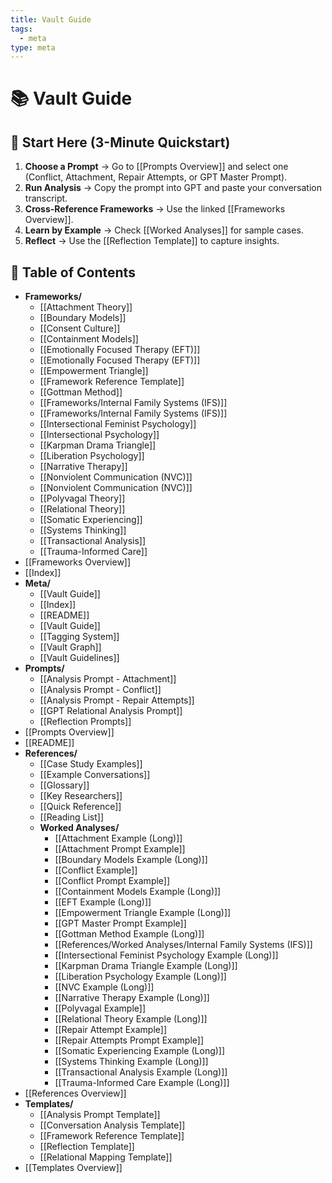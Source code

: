 ```yaml
---
title: Vault Guide
tags:
  - meta
type: meta
---
```

# 📚 Vault Guide

## 🚀 Start Here (3-Minute Quickstart)

1. **Choose a Prompt** → Go to [[Prompts Overview]] and select one (Conflict, Attachment, Repair Attempts, or GPT Master Prompt).
2. **Run Analysis** → Copy the prompt into GPT and paste your conversation transcript.
3. **Cross-Reference Frameworks** → Use the linked [[Frameworks Overview]].
4. **Learn by Example** → Check [[Worked Analyses]] for sample cases.
5. **Reflect** → Use the [[Reflection Template]] to capture insights.

## 📑 Table of Contents

- **Frameworks/**
  - [[Attachment Theory]]
  - [[Boundary Models]]
  - [[Consent Culture]]
  - [[Containment Models]]
  - [[Emotionally Focused Therapy (EFT)]]
  - [[Emotionally Focused Therapy (EFT)]]
  - [[Empowerment Triangle]]
  - [[Framework Reference Template]]
  - [[Gottman Method]]
  - [[Frameworks/Internal Family Systems (IFS)]]
  - [[Frameworks/Internal Family Systems (IFS)]]
  - [[Intersectional Feminist Psychology]]
  - [[Intersectional Psychology]]
  - [[Karpman Drama Triangle]]
  - [[Liberation Psychology]]
  - [[Narrative Therapy]]
  - [[Nonviolent Communication (NVC)]]
  - [[Nonviolent Communication (NVC)]]
  - [[Polyvagal Theory]]
  - [[Relational Theory]]
  - [[Somatic Experiencing]]
  - [[Systems Thinking]]
  - [[Transactional Analysis]]
  - [[Trauma-Informed Care]]
- [[Frameworks Overview]]
- [[Index]]
- **Meta/**
  - [[Vault Guide]]
  - [[Index]]
  - [[README]]
  - [[Vault Guide]]
  - [[Tagging System]]
  - [[Vault Graph]]
  - [[Vault Guidelines]]
- **Prompts/**
  - [[Analysis Prompt - Attachment]]
  - [[Analysis Prompt - Conflict]]
  - [[Analysis Prompt - Repair Attempts]]
  - [[GPT Relational Analysis Prompt]]
  - [[Reflection Prompts]]
- [[Prompts Overview]]
- [[README]]
- **References/**
  - [[Case Study Examples]]
  - [[Example Conversations]]
  - [[Glossary]]
  - [[Key Researchers]]
  - [[Quick Reference]]
  - [[Reading List]]
  - **Worked Analyses/**
    - [[Attachment Example (Long)]]
    - [[Attachment Prompt Example]]
    - [[Boundary Models Example (Long)]]
    - [[Conflict Example]]
    - [[Conflict Prompt Example]]
    - [[Containment Models Example (Long)]]
    - [[EFT Example (Long)]]
    - [[Empowerment Triangle Example (Long)]]
    - [[GPT Master Prompt Example]]
    - [[Gottman Method Example (Long)]]
    - [[References/Worked Analyses/Internal Family Systems (IFS)]]
    - [[Intersectional Feminist Psychology Example (Long)]]
    - [[Karpman Drama Triangle Example (Long)]]
    - [[Liberation Psychology Example (Long)]]
    - [[NVC Example (Long)]]
    - [[Narrative Therapy Example (Long)]]
    - [[Polyvagal Example]]
    - [[Relational Theory Example (Long)]]
    - [[Repair Attempt Example]]
    - [[Repair Attempts Prompt Example]]
    - [[Somatic Experiencing Example (Long)]]
    - [[Systems Thinking Example (Long)]]
    - [[Transactional Analysis Example (Long)]]
    - [[Trauma-Informed Care Example (Long)]]
- [[References Overview]]
- **Templates/**
  - [[Analysis Prompt Template]]
  - [[Conversation Analysis Template]]
  - [[Framework Reference Template]]
  - [[Reflection Template]]
  - [[Relational Mapping Template]]
- [[Templates Overview]]
